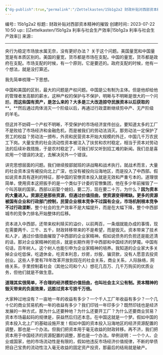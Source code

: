```yaml
---
{"dg-publish":true,"permalink":"/Zettelkasten/15b1g2a2 财政补贴对西部资本精神的摧毁/","dgPassFrontmatter":true}
---
```


编号:: 15b1g2a2
标题:: 财政补贴对西部资本精神的摧毁
创建时间:: 2023-07-22 10:50
up:: [[Zettelkasten/15b1g2a 利率与社会生产效率\|15b1g2a 利率与社会生产效率]]
来源:: 

---
央行为稳定市场放水属无奈，没有更好办法？
关于这个问题。美国量宽和中国量宽是有本质区别的。美国的量宽，货币都是市场在支配。中国的量宽，货币都是政府在支配。市场支配的时候，有一个原则，它是要还的。政府支配的时候，他有一个想法，就是没打算还。

我先简单梳理一下思想。

中国和美国的区别，最大的问题是产权问题。中国是公有制为主体。但是他却给他的管理者发高额的薪水，这种产权的保护与不保护，明晰与不明晰是很大的一个问题。**而这些国有资产，是怎么来的？大多是三大改造掠夺民族资本以后获取的****。**然后通过肉体消灭一个阶级以后，再通过行政垄断继续剪中产、无产阶级的羊毛。

但这并不妨碍一个产权不明晰，不受保护的市场经济宣传创业。要知道太多的工厂不是败给了市场经济和金融危机，而是被我们的劳动法消灭。那劳动法一定保护了劳工的权益？劳动法一颁布，外资和民营资本开始大规模的外迁，中国几千万农民工下岗。大量宝贵的社会流动性资本被注入了扶贫和农村稳定，相当于资本对劳动法的后续补救措施，于是农村稳定了，可我们却又听到招工难的新闻。我们总是喜欢用一个错误的决定，去解决另外一个错误。

讲完思想层面的问题。我们继续按部就班的讲战略和战术执行。就战术而言，大量的社会资本没有被投向北上广深，也没有被投向沿海地区，而是投入了中西部。假如说资本具有逐利的特征，那中国的官僚资本投入就是无效和严重亏本的。道理很简单，使用资本这把扳手的是一个类似于计委的官僚集团，他在多少年前摧毁了一个叫苏联的国家。西部以前娶个媳妇，要二万，现在要二十万，为什么？**因为资本的大量进入。资源还是那些资源，但通过价值扭曲，使资源变得稀缺。更多的资源被国有企业和行政部门控制，民营企业根本竞争不过国有企业，市场机制根本竞争不过行政垄断**，整个社会的生产效率不是大幅提升，而是在大幅下降，整个中西部城市的竞争力排名开始整体的后移。

资本进入中西部，还带来权利赎买的溢价，以前两百，一条烟就能办成的事情，现在需要两千、三千、五千，财政转移带来的不是希望，而是毁灭。资本带来了技术和人才，通过价值扭曲摧毁了中西部的企业家精神。假如说债务的负担还是能还清的话，那对企业家精神的扼杀，就是长期作用于中西部和中国经济的梦魇。中国有句话，百年树人。这个树人也能引申为企业家精神的培养。我知道的企业家大多关掉企业吃低保，吃退休金，吃资本利息，炒房，炒股，骗贷款，没有人愿意去投资创业。这些人手里有78年改革开放到现在的社会关系，商业关系，人际脉络，网络关系，手里控制着社会（其他公司和个人）想花几百万、几千万购买的优质业务，但他们就是不做生意。

**道理其实很简单，不合理的经济模型价值扭曲，也叫社会主义公有制。资本精神的毁灭带来的负面效果，远胜过资本亏损千万倍。**

大家种过地没有？一亩地一年的收益有多少？一个千人工厂年收益有多少？一个几十亿的商业贸易机构一年的收益有多少？我们印钱一年印多少？既然印钱也是经济发展的一种方式，那为什么还要种地？为什么还要开工厂？为什么还要商业贸易？资本市场最起码的规律是，获益然后归还本息。在中国这就是一个梦。假如中国的资本投入北上广的基础设施开发！假如中国的资本投入沿海地区的经济资源配置的调整，那也是一个办法。但我们把资本用于毫无收益的财政转移。再不济，我们把资本用于中国经济的资源配置的调整，那也是一个办法。举例说明：一个个人、企业或国家，他的市场流动性是有限的，假如他违反市场经济价值规律，不断的举债把自己宝贵的流动性注入毫无收益的固定资产投资，那最后的结局就是破产。